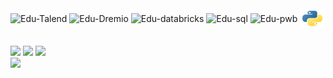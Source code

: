 </div>
<div style="display: inline_block"><br>
  <img align="center" alt="Edu-Talend" height="30" width="40" src="https://cdn.icon-icons.com/icons2/2699/PNG/512/talend_logo_icon_170648.png">
  <img align="center" alt="Edu-Dremio" height="30" width="40" src="https://cdn.icon-icons.com/icons2/2699/PNG/512/dremio_logo_icon_168234.png">
  <img align="center" alt="Edu-databricks" height="30" width="40" src="https://cdn.icon-icons.com/icons2/2699/PNG/512/databricks_logo_icon_170295.png">
  <img align="center" alt="Edu-sql" height="30" width="40" src="https://cdn.icon-icons.com/icons2/273/PNG/256/icon_sql_256_30046.png">
  <img align="center" alt="Edu-pwb" height="30" width="40" src="https://cdn.icon-icons.com/icons2/2699/PNG/512/microsoft_powerbi_logo_icon_170953.png">
  <img align="center" alt="Edu-Python" height="30" width="40" src="https://raw.githubusercontent.com/devicons/devicon/master/icons/python/python-original.svg">
  
  ##
 
<div> 
  <a href="https://instagram.com/eduardoguidugli16" target="_blank"><img src="https://img.shields.io/badge/-Instagram-%23E4405F?style=for-the-badge&logo=instagram&logoColor=white" target="_blank"></a>
  <a href = "mailto:eduardo.guidugli@hotmail.com"><img src="https://img.shields.io/badge/-Gmail-%23333?style=for-the-badge&logo=gmail&logoColor=white" target="_blank"></a>
  <a href="https://www.linkedin.com/in/eduardo-guidugli-maria-662b181b9/" target="_blank"><img src="https://img.shields.io/badge/-LinkedIn-%230077B5?style=for-the-badge&logo=linkedin&logoColor=white" target="_blank"></a> 
 
 <div>
  <a href="https://github.com/EduardoGuidugli">
  <img height="180em" src="https://github-readme-stats.vercel.app/api?username=EduardoGuidugli&show_icons=true&theme=dracula&include_all_commits=true&count_private=true"/>
  
  

